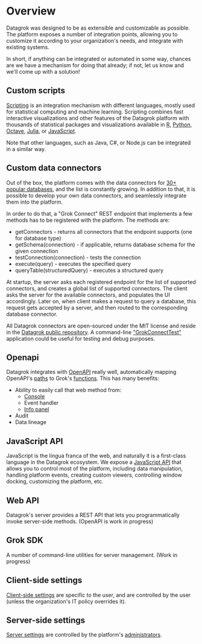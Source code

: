 <!-- TITLE: Integration -->
<!-- SUBTITLE: -->

# Overview

Datagrok was designed to be as extensible and customizable as possible. The platform exposes a number of 
integration points, allowing you to customize it according to your organization's needs, and integrate
with existing systems.

In short, if anything can be integrated or automated in some way, chances are we have a mechanism 
for doing that already; if not, let us know and we'll come up with a solution! 

## Custom scripts

[Scripting](../compute/scripting.md) is an integration mechanism with different languages,
mostly used for statistical computing and machine learning. 
Scripting combines fast interactive visualizations and other features of the Datagrok platform 
with thousands of statistical packages and visualizations available in 
[R](https://www.r-project.org/about.html), [Python](https://www.python.org), [Octave](https://octave.org/),
[Julia](https://julialang.org), or [JavaScript](https://www.javascript.com).

Note that other languages, such as Java, C#, or Node.js can be integrated in a similar way.

## Custom data connectors

Out of the box, the platform comes with the data connectors for [30+ popular databases](../access/data-connection.md#connectors), and the list is constantly growing. In addition to that, it is possible to develop your own data connectors, and seamlessly integrate them
into the platform.

In order to do that, a "Grok Connect" REST endpoint that implements a few methods has to be registered with the platform. 
The methods are:
* getConnectors - returns all connectors that the endpoint supports (one for database type)
* getSchema(connection) - if applicable, returns database schema for the given connection
* testConnection(connection) - tests the connection
* execute(query) - executes the specified query
* queryTable(structuredQuery) - executes a structured query

At startup, the server asks each registered endpoint for the list of supported connectors, and 
creates a global list of supported connectors. The client asks the server for the available connectors,
and populates the UI accordingly. Later on, when client makes a request to query a database, this request
gets accepted by a server, and then routed to the corresponding database connector.

All Datagrok connectors are open-sourced under the MIT license and reside in the 
[Datagrok public repository](https://github.com/datagrok-ai/public/tree/master/connectors).
A command-line ["GrokConnectTest"](https://github.com/datagrok-ai/public/tree/master/connectors/grok_connect/src/test/java/grok_connect) 
application could be useful for testing and debug purposes. 

## Openapi

Datagrok integrates with [OpenAPI](../access/open-api.md) really well, automatically mapping
OpenAPI's [paths](https://swagger.io/docs/specification/basic-structure/) to Grok's [functions](../overview/functions/function.md).
This has many benefits:
* Ability to easily call that web method from:
  * [Console](../overview/navigation.md#console)
  * Event handler
  * [Info panel](../discover/info-panels.md)
* Audit
* Data lineage

## JavaScript API

JavaScript is the lingua franca of the web, and naturally it is a first-class language in the Datagrok ecosystem. 
We expose a [JavaScript API](../develop/js-api.md) that allows you to control most of the platform, including
data manipulation, handling platform events, creating custom viewers, controlling window docking,
customizing the platform, etc.  

## Web API

Datagrok's server provides a REST API that lets you programmatically invoke server-side methods. 
(OpenAPI is work in progress)

## Grok SDK

A number of command-line utilities for server management. (Work in progress)

## Client-side settings

[Client-side settings](../overview/navigation.md#settings) are specific to the user, and are controlled by the user (unless 
the organization's IT policy overrides it).

## Server-side settings

[Server settings](../overview/settings-server.md) are controlled by the platform's [administrators](../govern/security.md).

